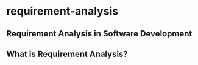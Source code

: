 # requirement-analysis
## Requirement Analysis in Software Development
## What is Requirement Analysis?
